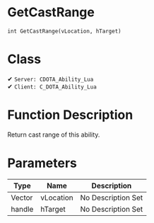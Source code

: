 # GetCastRange
```
int GetCastRange(vLocation, hTarget)
```
# Class
✔ `Server: CDOTA_Ability_Lua`  
✔ `Client: C_DOTA_Ability_Lua`  

# Function Description
Return cast range of this ability.
# Parameters
Type|Name|Description
--|--|--
Vector|vLocation|No Description Set
handle|hTarget|No Description Set
